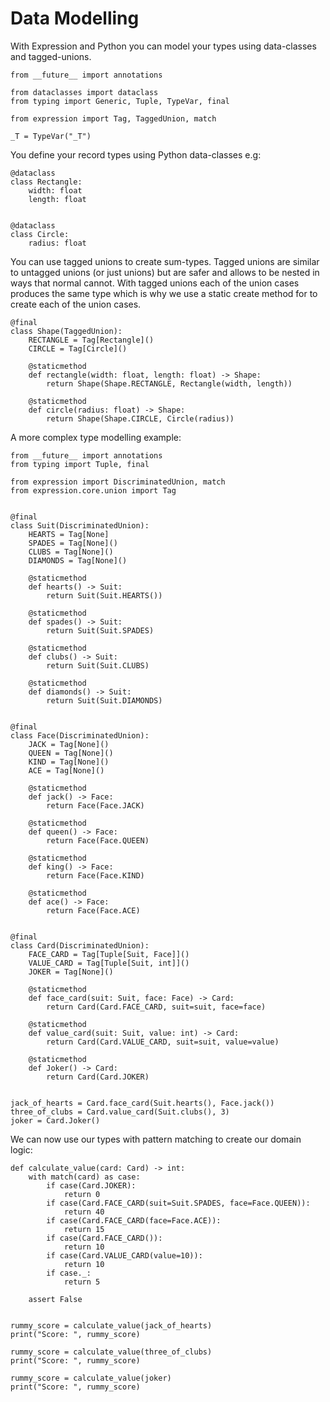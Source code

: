 # Data Modelling

With Expression and Python you can model your types using data-classes and tagged-unions.

```{code-cell} python
from __future__ import annotations

from dataclasses import dataclass
from typing import Generic, Tuple, TypeVar, final

from expression import Tag, TaggedUnion, match

_T = TypeVar("_T")
```

You define your record types using Python data-classes e.g:

```{code-cell} python
@dataclass
class Rectangle:
    width: float
    length: float


@dataclass
class Circle:
    radius: float
```

You can use tagged unions to create sum-types. Tagged unions are similar to untagged
unions (or just unions) but are safer and allows to be nested in ways that normal
cannot. With tagged unions each of the union cases produces the same type which is why
we use a static create method for to create each of the union cases.

```{code-cell} python
@final
class Shape(TaggedUnion):
    RECTANGLE = Tag[Rectangle]()
    CIRCLE = Tag[Circle]()

    @staticmethod
    def rectangle(width: float, length: float) -> Shape:
        return Shape(Shape.RECTANGLE, Rectangle(width, length))

    @staticmethod
    def circle(radius: float) -> Shape:
        return Shape(Shape.CIRCLE, Circle(radius))
```

A more complex type modelling example:

```{code-cell} python
from __future__ import annotations
from typing import Tuple, final

from expression import DiscriminatedUnion, match
from expression.core.union import Tag


@final
class Suit(DiscriminatedUnion):
    HEARTS = Tag[None]
    SPADES = Tag[None]()
    CLUBS = Tag[None]()
    DIAMONDS = Tag[None]()

    @staticmethod
    def hearts() -> Suit:
        return Suit(Suit.HEARTS())

    @staticmethod
    def spades() -> Suit:
        return Suit(Suit.SPADES)

    @staticmethod
    def clubs() -> Suit:
        return Suit(Suit.CLUBS)

    @staticmethod
    def diamonds() -> Suit:
        return Suit(Suit.DIAMONDS)


@final
class Face(DiscriminatedUnion):
    JACK = Tag[None]()
    QUEEN = Tag[None]()
    KIND = Tag[None]()
    ACE = Tag[None]()

    @staticmethod
    def jack() -> Face:
        return Face(Face.JACK)

    @staticmethod
    def queen() -> Face:
        return Face(Face.QUEEN)

    @staticmethod
    def king() -> Face:
        return Face(Face.KIND)

    @staticmethod
    def ace() -> Face:
        return Face(Face.ACE)


@final
class Card(DiscriminatedUnion):
    FACE_CARD = Tag[Tuple[Suit, Face]]()
    VALUE_CARD = Tag[Tuple[Suit, int]]()
    JOKER = Tag[None]()

    @staticmethod
    def face_card(suit: Suit, face: Face) -> Card:
        return Card(Card.FACE_CARD, suit=suit, face=face)

    @staticmethod
    def value_card(suit: Suit, value: int) -> Card:
        return Card(Card.VALUE_CARD, suit=suit, value=value)

    @staticmethod
    def Joker() -> Card:
        return Card(Card.JOKER)


jack_of_hearts = Card.face_card(Suit.hearts(), Face.jack())
three_of_clubs = Card.value_card(Suit.clubs(), 3)
joker = Card.Joker()
```

We can now use our types with pattern matching to create our domain logic:

```{code-cell} python
def calculate_value(card: Card) -> int:
    with match(card) as case:
        if case(Card.JOKER):
            return 0
        if case(Card.FACE_CARD(suit=Suit.SPADES, face=Face.QUEEN)):
            return 40
        if case(Card.FACE_CARD(face=Face.ACE)):
            return 15
        if case(Card.FACE_CARD()):
            return 10
        if case(Card.VALUE_CARD(value=10)):
            return 10
        if case._:
            return 5

    assert False


rummy_score = calculate_value(jack_of_hearts)
print("Score: ", rummy_score)

rummy_score = calculate_value(three_of_clubs)
print("Score: ", rummy_score)

rummy_score = calculate_value(joker)
print("Score: ", rummy_score)
```
